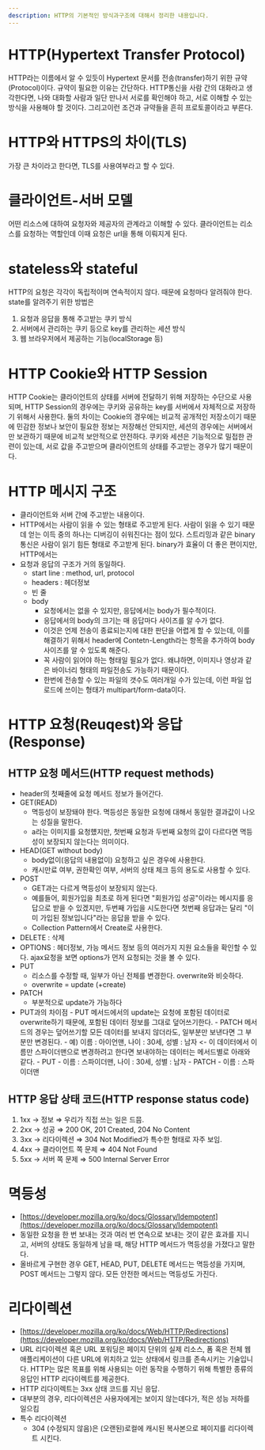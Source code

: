 ```yaml
---
description: HTTP의 기본적인 방식과구조에 대해서 정리한 내용입니다.
---
```


# HTTP(Hypertext Transfer Protocol)
HTTP라는 이름에서 알 수 있듯이 Hypertext 문서를 전송(transfer)하기 위한 규약(Protocol)이다. 규약이 필요한 이유는 간단하다. HTTP통신을 사람 간의 대화라고 생각한다면, 나와 대화할 사람과 일단 만나서 서로를 확인해야 하고, 서로 이해할 수 있는 방식을 사용해야 할 것이다.  그리고이런 조건과 규약들을 흔히 프로토콜이라고 부른다. 

# HTTP와 HTTPS의 차이(TLS)
가장 큰 차이라고 한다면, TLS를 사용여부라고 할 수 있다. 

# 클라이언트-서버 모델
어떤 리소스에 대하여 요청자와 제공자의 관계라고 이해할 수 있다. 클라이언트는 리소스를 요청하는 역할인데 이때 요청은 url을 통해 이뤄지게 된다. 

# stateless와 stateful
HTTP의 요청은 각각이 독립적이며 연속적이지 않다. 때문에 요청마다 알려줘야 한다. 
state를 알려주기 위한 방법은
1. 요청과 응답을 통해 주고받는 쿠키 방식
2. 서버에서 관리하는 쿠키 등으로 key를 관리하는 세션 방식
3. 웹 브라우저에서 제공하는 기능(localStorage 등)

# HTTP Cookie와 HTTP Session
HTTP Cookie는 클라이언트의 상태를 서버에 전달하기 위해 저장하는 수단으로 사용되며, HTTP Session의 경우에는 쿠키와 공유하는 key를 서버에서 자체적으로 저장하기 위해서 사용한다. 둘의 차이는 Cookie의 경우에는 비교적 공개적인 저장소이기 때문에 민감한 정보나 보안이 필요한 정보는 저장해선 안되지만, 세션의 경우에는 서버에서만 보관하기 때문에 비교적 보안적으로 안전하다.
쿠키와 세션은 기능적으로 밀접한 관련이 있는데, 서로 값을 주고받으며 클라이언트의 상태를 주고받는 경우가 많기 때문이다.   

# HTTP 메시지 구조
- 클라이언트와 서버 간에 주고받는 내용이다.  
- HTTP에서는 사람이 읽을 수 있는 형태로 주고받게 된다. 사람이 읽을 수 있기 때문데 얻는 이득 중의 하나는 디버깅이 쉬워진다는 점이 있다. 스트리밍과 같은 binary 통신은 사람이 읽기 힘든 형태로 주고받게 된다. binary가 효율이 더 좋은 편이지만, HTTP에서는 
- 요청과 응답의 구조가 거의 동일하다. 
    - start line : method, url, protocol 
    - headers : 헤더정보
    - 빈 줄
    - body 
        - 요청에서는 없을 수 있지만, 응답에서는 body가 필수적이다. 
        - 응답에서의 body의 크기는 매 응답마다 사이즈를 알 수가 없다. 
        - 이것은 언제 전송이 종료되는지에 대한 판단을 어렵게 할 수 있는데, 이를 해결하기 위해서 header에 Contetn-Length라는 항목을 추가하여 body사이즈를 알 수 있도록 해준다.
        - 꼭 사람이 읽어야 하는 형태일 필요가 없다. 왜냐하면, 이미지나 영상과 같은 바이너리 형태의 파일전송도 가능하기 때문이다. 
        - 한번에 전송할 수 있는 파일의 갯수도 여러개일 수가 있는데, 이런 파일 업로드에 쓰이는 형태가 multipart/form-data이다.   


# HTTP 요청(Reuqest)와 응답(Response) 
## HTTP 요청 메서드(HTTP request methods)
- header의 첫째줄에 요청 메서드 정보가 들어간다.
- GET(READ)
    - 멱등성이 보장돼야 한다. 멱등성은 동일한 요청에 대해서 동일한 결과값이 나오는 성질을 말한다. 
    - a라는 이미지를 요청헀지만, 첫번째 요청과 두번째 요청의 값이 다르다면 멱등성이 보장되지 않는다는 의미이다. 
- HEAD(GET without body)
    - body없이(응답의 내용없이) 요청하고 싶은 경우에 사용한다.
    - 캐시만료 여부, 권한확인 여부, 서버의 상태 체크 등의 용도로 사용할 수 있다. 
- POST
    - GET과는 다르게 멱등성이 보장되지 않는다. 
    - 예를들어, 회원가입을 최초로 하게 된다면 "회원가입 성공"이라는 메시지를 응답으로 받을 수 있겠지만, 두번째 가입을 시도한다면 첫번째 응답과는 달리 "이미 가입된 정보입니다"라는 응답을 받을 수 있다. 
    - Collection Pattern에서 Create로 사용한다.
- DELETE : 삭제
- OPTIONS : 헤더정보, 가능 메서드 정보 등의 여러가지 지원 요소들을 확인할 수 있다. ajax요청을 보면 options가 먼저 요청되는 것을 볼 수 있다. 
- PUT
    - 리소스를 수정할 때, 일부가 아닌 전체를 변경한다. overwrite와 비슷하다.
    - overwrite = update (+create) 
- PATCH
    - 부분적으로 update가 가능하다
- PUT과의 차이점
        - PUT 메서드에서의 update는 요청에 포함된 데이터로 overwrite하기 때문에, 포함된 데이터 정보를 그대로 덮어쓰기한다.
        - PATCH 메서드의 경우는 덮어쓰기할 모든 데이터를 보내지 않더라도, 일부분만 보낸다면 그 부분만 변경된다. 
        - 예) 이름 : 아이언맨, 나이 : 30세, 성별 : 남자   <- 이 데이터에서 이름만 스파이더맨으로 변경하려고 한다면 보내야하는 데이터는 메서드별로 아래와 같다.
        - PUT
            - 이름 : 스파이더맨, 나이 : 30세, 성별 : 남자
        - PATCH
            - 이름 : 스파이더맨



## HTTP 응답 상태 코드(HTTP response status code)
1. 1xx → 정보 ⇒ 우리가 직접 쓰는 일은 드믐.
2. 2xx → 성공 ⇒ 200 OK, 201 Created, 204 No Content
3. 3xx → 리다이렉션 ⇒ 304 Not Modified가 특수한 형태로 자주 보임.
4. 4xx → 클라이언트 쪽 문제 ⇒ 404 Not Found
5. 5xx → 서버 쪽 문제 ⇒ 500 Internal Server Error

# 멱등성
- [https://developer.mozilla.org/ko/docs/Glossary/Idempotent](https://developer.mozilla.org/ko/docs/Glossary/Idempotent)
- 동일한 요청을 한 번 보내는 것과 여러 번 연속으로 보내는 것이 같은 효과를 지니고, 서버의 상태도 동일하게 남을 때, 해당 HTTP 메서드가 멱등성을 가졌다고 말한다. 
- 올바르게 구현한 경우 GET, HEAD, PUT, DELETE 메서드는 멱등성을 가지며, POST 메서드는 그렇지 않다. 모든 안전한 메서드는 멱등성도 가진다.
# 리다이렉션
- [https://developer.mozilla.org/ko/docs/Web/HTTP/Redirections](https://developer.mozilla.org/ko/docs/Web/HTTP/Redirections)
- URL 리다이렉션 혹은 URL 포워딩은 페이지 단위의 실제 리소스, 폼 혹은 전체 웹 애플리케이션이 다른 URL에 위치하고 있는 상태에서 링크를 존속시키는 기술입니다. HTTP는 많은 목표를 위해 사용되는 이런 동작을 수행하기 위해 특별한 종류의 응답인 HTTP 리다이렉트를 제공한다.
- HTTP 리다이렉트는 3xx 상태 코드를 지닌 응답.
- 대부분의 경우, 리다이렉션은 사용자에게는 보이지 않는데다가, 적은 성능 저하를 일으킴
- 특수 리다이렉션
    - 304 (수정되지 않음)은 (오랜된)로컬에 캐시된 복사본으로 페이지를 리다이렉트 시킨다. 
